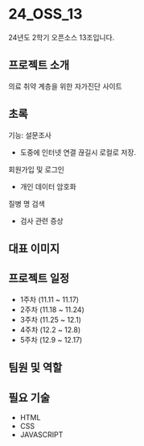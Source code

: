 # 24_OSS_13
24년도 2학기 오픈소스 13조입니다.

## 프로젝트 소개
의료 취약 계층을 위한 자가진단 사이트



## 초록

기능:
  설문조사
  - 도중에 인터넷 연결 끊길시 로컬로 저장.

  회원가입 및 로그인
  - 개인 데이터 암호화


  질병 명 검색 
  - 검사 관련 증상 
  
  


## 대표 이미지


  
## 프로젝트 일정
- 1주차 (11.11 ~ 11.17)  
- 2주차 (11.18 ~ 11.24)
- 3주차 (11.25 ~ 12.1)
- 4주차 (12.2 ~ 12.8)
- 5주차 (12.9 ~ 12.17)



## 팀원 및 역할



## 필요 기술
- HTML
- CSS
- JAVASCRIPT



##



